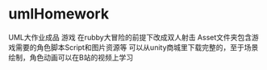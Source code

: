 # umlHomework
UML大作业成品
游戏
在rubby大冒险的前提下改成双人射击
Asset文件夹包含游戏需要的角色脚本Script和图片资源等
可以从unity商城里下载完整的，至于场景绘制，角色动画可以在B站的视频上学习
